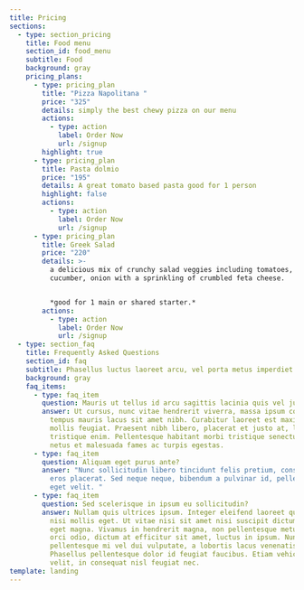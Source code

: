 ```yaml
---
title: Pricing
sections:
  - type: section_pricing
    title: Food menu
    section_id: food_menu
    subtitle: Food
    background: gray
    pricing_plans:
      - type: pricing_plan
        title: "Pizza Napolitana "
        price: "325"
        details: simply the best chewy pizza on our menu
        actions:
          - type: action
            label: Order Now
            url: /signup
        highlight: true
      - type: pricing_plan
        title: Pasta dolmio
        price: "195"
        details: A great tomato based pasta good for 1 person
        highlight: false
        actions:
          - type: action
            label: Order Now
            url: /signup
      - type: pricing_plan
        title: Greek Salad
        price: "220"
        details: >-
          a delicious mix of crunchy salad veggies including tomatoes, celery,
          cucumber, onion with a sprinkling of crumbled feta cheese. 


          *good for 1 main or shared starter.*
        actions:
          - type: action
            label: Order Now
            url: /signup
  - type: section_faq
    title: Frequently Asked Questions
    section_id: faq
    subtitle: Phasellus luctus laoreet arcu, vel porta metus imperdiet sit amet.
    background: gray
    faq_items:
      - type: faq_item
        question: Mauris ut tellus id arcu sagittis lacinia quis vel justo?
        answer: Ut cursus, nunc vitae hendrerit viverra, massa ipsum congue quam, sed
          tempus mauris lacus sit amet nibh. Curabitur laoreet est maximus
          mollis feugiat. Praesent nibh libero, placerat et justo at, luctus
          tristique enim. Pellentesque habitant morbi tristique senectus et
          netus et malesuada fames ac turpis egestas.
      - type: faq_item
        question: Aliquam eget purus ante?
        answer: "Nunc sollicitudin libero tincidunt felis pretium, consectetur aliquam
          eros placerat. Sed neque neque, bibendum a pulvinar id, pellentesque
          eget velit. "
      - type: faq_item
        question: Sed scelerisque in ipsum eu sollicitudin?
        answer: Nullam quis ultrices ipsum. Integer eleifend laoreet quam, ac dignissim
          nisi mollis eget. Ut vitae nisi sit amet nisi suscipit dictum faucibus
          eget magna. Vivamus in hendrerit magna, non pellentesque metus. Morbi
          orci odio, dictum at efficitur sit amet, luctus in ipsum. Nunc
          pellentesque mi vel dui vulputate, a lobortis lacus venenatis.
          Phasellus pellentesque dolor id feugiat faucibus. Etiam vehicula nunc
          velit, in consequat nisl feugiat nec.
template: landing
---
```

